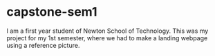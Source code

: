 # capstone-sem1

I am a first year student of Newton School of Technology.
This was my project for my 1st semester, where we had to make a landing webpage using a reference picture.
